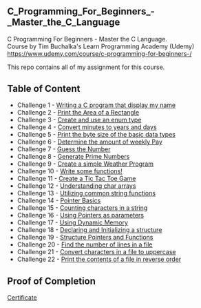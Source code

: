 # <h2><b> C_Programming_For_Beginners_-_Master_the_C_Language </b></h2>
C Programming For Beginners - Master the C Language. <br>
Course by Tim Buchalka's Learn Programming Academy (Udemy) <br>
https://www.udemy.com/course/c-programming-for-beginners-/ <br>

This repo contains all of my assignment for this course.

## Table of Content
- Challenge 1 - [Writing a C program that display my name](https://github.com/emirafiq88/C_Programming_For_Beginners_-_Master_the_C_Language/tree/main/Challenge1)
- Challenge 2 - [Print the Area of a Rectangle](https://github.com/emirafiq88/C_Programming_For_Beginners_-_Master_the_C_Language/tree/main/Challenge2)
- Challenge 3 - [Create and use an enum type](https://github.com/emirafiq88/C_Programming_For_Beginners_-_Master_the_C_Language/tree/main/Challenge3)
- Challenge 4 - [Convert minutes to years and days](https://github.com/emirafiq88/C_Programming_For_Beginners_-_Master_the_C_Language/tree/main/Challenge4)
- Challenge 5 - [Print the byte size of the basic data types](https://github.com/emirafiq88/C_Programming_For_Beginners_-_Master_the_C_Language/tree/main/Challenge5)
- Challenge 6 - [Determine the amount of weekly Pay](https://github.com/emirafiq88/C_Programming_For_Beginners_-_Master_the_C_Language/tree/main/Challenge6)
- Challenge 7 - [Guess the Number](https://github.com/emirafiq88/C_Programming_For_Beginners_-_Master_the_C_Language/tree/main/Challenge7)
- Challenge 8 - [Generate Prime Numbers](https://github.com/emirafiq88/C_Programming_For_Beginners_-_Master_the_C_Language/tree/main/Challenge8)
- Challenge 9 - [Create a simple Weather Program](https://github.com/emirafiq88/C_Programming_For_Beginners_-_Master_the_C_Language/tree/main/Challenge9)
- Challenge 10 - [Write some functions!](https://github.com/emirafiq88/C_Programming_For_Beginners_-_Master_the_C_Language/tree/main/Challenge10)
- Challenge 11 - [Create a Tic Tac Toe Game](https://github.com/emirafiq88/C_Programming_For_Beginners_-_Master_the_C_Language/tree/main/Challenge11)
- Challenge 12 - [Understanding char arrays](https://github.com/emirafiq88/C_Programming_For_Beginners_-_Master_the_C_Language/tree/main/Challenge12)
- Challenge 13 - [Utilizing common string functions](https://github.com/emirafiq88/C_Programming_For_Beginners_-_Master_the_C_Language/tree/main/Challenge13)
- Challenge 14 - [Pointer Basics](https://github.com/emirafiq88/C_Programming_For_Beginners_-_Master_the_C_Language/tree/main/Challenge14)
- Challenge 15 - [Counting characters in a string](https://github.com/emirafiq88/C_Programming_For_Beginners_-_Master_the_C_Language/tree/main/Challenge15)
- Challenge 16 - [Using Pointers as parameters](https://github.com/emirafiq88/C_Programming_For_Beginners_-_Master_the_C_Language/tree/main/Challenge16)
- Challenge 17 - [Using Dynamic Memory](https://github.com/emirafiq88/C_Programming_For_Beginners_-_Master_the_C_Language/tree/main/Challenge17)
- Challenge 18 - [Declaring and Initializing a structure](https://github.com/emirafiq88/C_Programming_For_Beginners_-_Master_the_C_Language/tree/main/Challenge18)
- Challenge 19 - [Structure Pointers and Functions](https://github.com/emirafiq88/C_Programming_For_Beginners_-_Master_the_C_Language/tree/main/Challenge19)
- Challenge 20 - [Find the number of lines in a file](https://github.com/emirafiq88/C_Programming_For_Beginners_-_Master_the_C_Language/tree/main/Challenge20)
- Challenge 21 - [Convert characters in a file to uppercase](https://github.com/emirafiq88/C_Programming_For_Beginners_-_Master_the_C_Language/tree/main/Challenge21)
- Challenge 22 - [Print the contents of a file in reverse order](https://github.com/emirafiq88/C_Programming_For_Beginners_-_Master_the_C_Language/tree/main/Challenge22)



## Proof of Completion
[Certificate](https://github.com/emirafiq88/C_Programming_For_Beginners_-_Master_the_C_Language/blob/main/Master%20the%20C%20Language%20Certification.pdf)